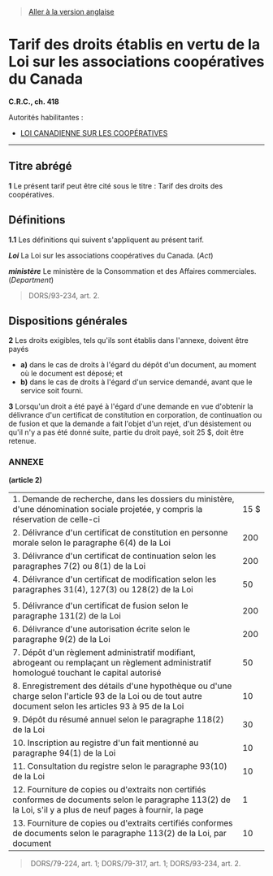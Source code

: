 > [Aller à la version anglaise](/en/Regulations/Consolidated%20Regulations%20of%20Canada/401-500/C.R.C.,%20c.%20418.md)

# Tarif des droits établis en vertu de la Loi sur les associations coopératives du Canada

**C.R.C., ch. 418**

Autorités habilitantes : 
- [LOI CANADIENNE SUR LES COOPÉRATIVES](/fr/Lois/Lois%20du%20Canada/1998/ch.%201.md)

----------



## Titre abrégé


**1** Le présent tarif peut être cité sous le titre : Tarif des droits des coopératives.




## Définitions


**1.1** Les définitions qui suivent s'appliquent au présent tarif.

***Loi*** La Loi sur les associations coopératives du Canada. (*Act*)

***ministère*** Le ministère de la Consommation et des Affaires commerciales. (*Department*) 
> DORS/93-234, art. 2.





## Dispositions générales


**2** Les droits exigibles, tels qu'ils sont établis dans l'annexe, doivent être payés
- **a)** dans le cas de droits à l'égard du dépôt d'un document, au moment où le document est déposé; et
- **b)** dans le cas de droits à l'égard d'un service demandé, avant que le service soit fourni.



**3** Lorsqu'un droit a été payé à l'égard d'une demande en vue d'obtenir la délivrance d'un certificat de constitution en corporation, de continuation ou de fusion et que la demande a fait l'objet d'un rejet, d'un désistement ou qu'il n'y a pas été donné suite, partie du droit payé, soit 25 $, doit être retenue.




### **ANNEXE** 
**(article 2)**

<table>
<tr>
<td>1. Demande de recherche, dans les dossiers du ministère, d'une dénomination sociale projetée, y compris la réservation de celle-ci</td>
<td>15 $</td>
</tr>
<tr>
<td>2. Délivrance d'un certificat de constitution en personne morale selon le paragraphe 6(4) de la Loi</td>
<td>200</td>
</tr>
<tr>
<td>3. Délivrance d'un certificat de continuation selon les paragraphes 7(2) ou 8(1) de la Loi</td>
<td>200</td>
</tr>
<tr>
<td>4. Délivrance d'un certificat de modification selon les paragraphes 31(4), 127(3) ou 128(2) de la Loi</td>
<td>50</td>
</tr>
<tr>
<td></td>
<td></td>
</tr>
<tr>
<td>5. Délivrance d'un certificat de fusion selon le paragraphe 131(2) de la Loi</td>
<td>200</td>
</tr>
<tr>
<td>6. Délivrance d'une autorisation écrite selon le paragraphe 9(2) de la Loi</td>
<td>200</td>
</tr>
<tr>
<td>7. Dépôt d'un règlement administratif modifiant, abrogeant ou remplaçant un règlement administratif homologué touchant le capital autorisé</td>
<td>50</td>
</tr>
<tr>
<td>8. Enregistrement des détails d'une hypothèque ou d'une charge selon l'article 93 de la Loi ou de tout autre document selon les articles 93 à 95 de la Loi</td>
<td>10</td>
</tr>
<tr>
<td>9. Dépôt du résumé annuel selon le paragraphe 118(2) de la Loi</td>
<td>30</td>
</tr>
<tr>
<td>10. Inscription au registre d'un fait mentionné au paragraphe 94(1) de la Loi</td>
<td>10</td>
</tr>
<tr>
<td>11. Consultation du registre selon le paragraphe 93(10) de la Loi</td>
<td>10</td>
</tr>
<tr>
<td>12. Fourniture de copies ou d'extraits non certifiés conformes de documents selon le paragraphe 113(2) de la Loi, s'il y a plus de neuf pages à fournir, la page</td>
<td>1</td>
</tr>
<tr>
<td>13. Fourniture de copies ou d'extraits certifiés conformes de documents selon le paragraphe 113(2) de la Loi, par document</td>
<td>10</td>
</tr>
</table>


>  DORS/79-224, art. 1; DORS/79-317, art. 1; DORS/93-234, art. 2.


